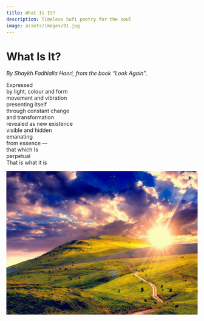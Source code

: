 ```yaml
---
title: What Is It?
description: Timeless Sufi poetry for the soul
image: assets/images/01.jpg
---
```


# What Is It?

_By Shaykh Fadhlalla Haeri, from the book “Look Again”_.

Expressed  
by light, colour and form  
movement and vibration  
presenting itself  
through constant change  
and transformation  
revealed as new existence  
visible and hidden  
emanating  
from essence —  
that which Is  
perpetual  
That is what it is  

![SFH Asking](../assets/images/01.jpg)